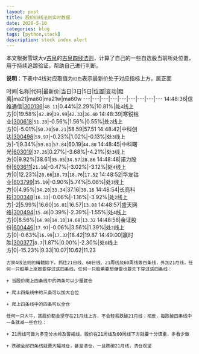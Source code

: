 ```yaml
---
layout: post
title: 股价四线法则实时数据
date: 2020-5-10
categories: blog
tags: [python,stock]
description: stock index alert
---
```



本文根据雪球大v[古泉](https://xueqiu.com/u/7148646888)的[古泉四线法则](https://xueqiu.com/7148646888/130498192)，计算了自己的一些自选股当前所处位置，用于持续追踪验证，帮助自己进行判断。

**说明**：下表中4线对应取值为`红色`表示最新价处于对应指标上方，属正面

时间|名称|代码|最新价|当日|3日|5日|位置|变动|距离|ma21|ma60|ma21w|ma60w
---|---|---|---|---|---|---|---|---
14:48:36|信维通信|[300136](https://xueqiu.com/S/SZ300136)|`48.11`|0.44%|2.29%|10.81%|处`4`线上方|0|19.58%|`42.89`|`39.99`|`42.33`|`36.40`
14:48:39|寒锐钴业|[300618](https://xueqiu.com/S/SZ300618)|`51.28`|-0.56%|1.56%|0.55%|处`2`线上方|0|-5.01%|`50.70`|`50.21`|58.59|57.51
14:48:42|中科创达|[300496](https://xueqiu.com/S/SZ300496)|`59.97`|-0.23%|1.02%|-0.13%|处`3`线上方|-1|9.34%|`59.81`|`57.84`|60.19|`44.80`
14:48:45|中科曙光|[603019](https://xueqiu.com/S/SH603019)|`37.26`|0.27%|-3.68%|-4.21%|处`3`线上方|0|9.92%|38.61|`35.05`|`34.57`|`28.86`
14:48:48|诺力股份|[603611](https://xueqiu.com/S/SH603611)|`21.16`|-0.47%|-3.02%|-3.12%|处`4`线上方|0|12.23%|`20.66`|`18.73`|`18.76`|`17.52`
14:48:52|华友钴业|[603799](https://xueqiu.com/S/SH603799)|`35.19`|-0.90%|5.74%|5.06%|处`3`线上方|0|4.95%|`34.20`|`33.34`|37.16|`30.16`
14:48:54|长亮科技|[300348](https://xueqiu.com/S/SZ300348)|`16.33`|-0.06%|-1.16%|-3.92%|处`2`线上方|-2|5.99%|16.60|`16.01`|16.57|`13.08`
14:48:57|盛天网络|[300494](https://xueqiu.com/S/SZ300494)|`15.46`|0.39%|-2.39%|-1.55%|处`4`线上方|0|8.56%|`14.98`|`14.10`|`14.68`|`13.32`
14:48:58|金证股份|[600446](https://xueqiu.com/S/SH600446)|`17.97`|-0.06%|3.56%|1.39%|处`2`线上方|0|-0.63%|`16.99`|`17.32`|18.42|19.87
14:49:00|赢时胜|[300377](https://xueqiu.com/S/SZ300377)|`8.7`|1.87%|0.00%|-2.30%|处`0`线上方|0|-15.23%|9.33|10.07|10.62|11.23

```
古泉4线法则的精髓如下。抓住21日线、60日线、21周线及60周线等四条线，外加21月线，任何一只股票上涨都要穿过这四条线，任何一只股票要想爆雷也要先下穿过这四条线：

+ 当股价爬上四条线中的两条可以少量建仓

+ 爬上四条线中的三条可以加大仓位

+ 爬上四条线中的四条可以全仓

任何一只大牛，其股价都会坚守在21月线上方，不会轻易跌破21月线；相反，每跌破四条线中一条就减一些仓位：

+ 21周线可做为多空分水岭及警戒线，股价在21周线及60周线下方就要十分慎重，多看少做

+ 跌破全部四条线就要大幅减仓，甚至清仓，一旦跌破21月线，清仓观望
```